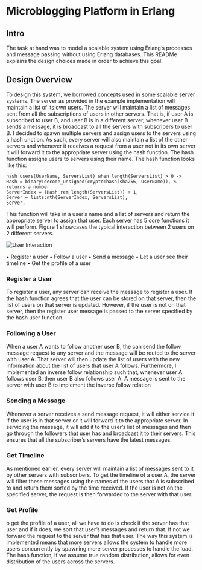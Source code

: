 # Microblogging Platform in Erlang

## Intro 
The task at hand was to model a scalable system using Erlang’s processes and message passing without using Erlang databases. This READMe explains the design  choices made in order to achieve this goal.

## Design Overview

To design this system, we borrowed concepts used in some scalable server systems. The server as provided in the example implementation will maintain a list of its own users. The server will maintain a list of messages sent from all the subscriptions of users in other servers. That is, if user A is subscribed to user B, and user B is in a different server, whenever user B sends a message, it is broadcast to all the servers with subscribers to user B. I decided to spawn multiple servers and assign users to the servers using a hash  unction. As such, every server will also maintain a list of the other servers and whenever it receives a request from a user not in its own server it will  forward it to the appropriate server using the hash function. The hash function assigns users to servers using their name. The hash function looks like this:

```
hash_users(UserName, ServersList) when length(ServersList) > 0 ->
Hash = binary:decode_unsigned(crypto:hash(sha256, UserName)), % returns a number
ServerIndex = (Hash rem length(ServersList)) + 1,
Server = lists:nth(ServerIndex, ServersList),
Server.

```

This function will take in a user’s name and a list of servers and return the appropriate server to assign that user. Each server has 5 core functions it will perform. Figure 1 showcases the typical interaction between 2 users on 2 different servers.

![User Interaction](system_design.png)

• Register a user
• Follow a user
• Send a message
• Let a user see their timeline
• Get the profile of a user

### Register a User
To register a user, any server can receive the message to register a user. If the hash function agrees that the user can be stored on that server, then the list of users on that server is updated.
However, if the user is not on that server, then the register user message is passed to the server specified by the hash user function.

### Following a User
When a user A wants to follow another user B, the can send the follow message request to any server and the message will be routed to the server with user A. That server will then update the
list of users with the new information about the list of users that user A follows. Furthermore, I implemented an inverse follow relationship such that, whenever user A follows user B, then user
B also follows user A. A message is sent to the server with user B to implement the inverse follow relation

### Sending a Message
Whenever a server receives a send message request, it will either service it if the user is in that server or it will forward it to the appropriate server. In servicing the message, it will add it to the user’s list of messages and then go through the followers that user has and broadcast it to their servers. This ensures that all the subscriber’s servers have the latest messages.

### Get Timeline
As mentioned earlier, every server will maintain a list of messages sent to it by other servers with subscribers. To get the timeline of a user A, the server will filter these messages using the
names of the users that A is subscribed to and return them sorted by the time received. If the user is not on the specified server, the request is then forwarded to the server with that user.

### Get Profile
o get the profile of a user, all we have to do is check if the server has that user and if it does, we sort that user’s messages and return that. If not we forward the request to the server that has that user. The way this system is implemented means that more servers allows the system to handle more users concurrently by spawning more server processes to handle the load. The hash function, if we assume true random distribution, allows for even distribution of the users across the servers.